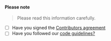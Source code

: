 #### Please note

> Please read this information carefully.

- [ ] Have you signed the [Contributors agreement](http://docs.librenms.org/General/Contributing/)
- [ ] Have you followed our [code guidelines?](http://docs.librenms.org/Developing/Code-Guidelines/)
